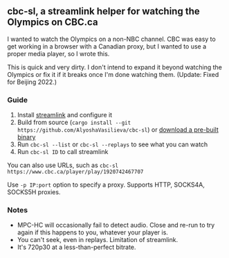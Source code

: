 ## cbc-sl, a streamlink helper for watching the Olympics on CBC.ca

I wanted to watch the Olympics on a non-NBC channel. CBC was easy to get working
in a browser with a Canadian proxy, but I wanted to use a proper media player,
so I wrote this.

This is quick and very dirty. I don't intend to expand it beyond watching the Olympics
or fix it if it breaks once I'm done watching them. (Update: Fixed for Beijing 2022.)

### Guide

1. Install [streamlink][sl] and configure it
2. Build from source (`cargo install --git https://github.com/AlyoshaVasilieva/cbc-sl`)
   or [download a pre-built binary](https://github.com/AlyoshaVasilieva/cbc-sl/releases)
3. Run `cbc-sl --list` or `cbc-sl --replays` to see what you can watch
4. Run `cbc-sl ID` to call streamlink

You can also use URLs, such as `cbc-sl https://www.cbc.ca/player/play/1920742467707`

Use `-p IP:port` option to specify a proxy. Supports HTTP, SOCKS4A, SOCKS5H proxies.

[sl]: https://github.com/streamlink/streamlink

### Notes

* MPC-HC will occasionally fail to detect audio. Close and re-run to try again if this
  happens to you, whatever your player is.
* You can't seek, even in replays. Limitation of streamlink.
* It's 720p30 at a less-than-perfect bitrate.
